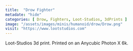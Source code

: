 ```yaml
---
title:  "Drow Fighter"
metadate: "hide"
categories: [ Drow, Fighters, Loot-Studios, 3dPrints ]
image: "/assets/images/minis/humanoid/drow/Drow.png"
visit: "https://www.lootstudios.com"
---
```

Loot-Studios 3d print. Printed on an Anycubic Photon X 6k.
